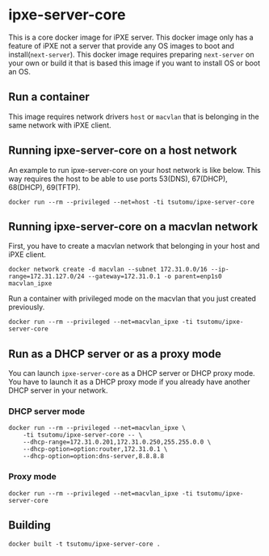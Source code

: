 # ipxe-server-core
This is a core docker image for iPXE server.
This docker image only has a feature of iPXE not a server that provide any OS images to boot and install(`next-server`).
This docker image requires preparing `next-server` on your own or build it that is based this image if you want to install OS or boot an OS.

## Run a container
This image requires network drivers `host` or `macvlan` that is belonging in the same network with iPXE client.

## Running ipxe-server-core on a host network
An example to run ipxe-server-core on your host network is like below.
This way requires the host to be able to use ports 53(DNS), 67(DHCP), 68(DHCP), 69(TFTP).

```
docker run --rm --privileged --net=host -ti tsutomu/ipxe-server-core
```

## Running ipxe-server-core on a macvlan network
First, you have to create a macvlan network that belonging in your host and iPXE client.
```
docker network create -d macvlan --subnet 172.31.0.0/16 --ip-range=172.31.127.0/24 --gateway=172.31.0.1 -o parent=enp1s0 macvlan_ipxe
```

Run a container with privileged mode on the macvlan that you just created previously.
```
docker run --rm --privileged --net=macvlan_ipxe -ti tsutomu/ipxe-server-core
```

## Run as a DHCP server or as a proxy mode
You can launch `ipxe-server-core` as a DHCP server or DHCP proxy mode.
You have to launch it as a DHCP proxy mode if you already have another DHCP server in your network.

### DHCP server mode
```
docker run --rm --privileged --net=macvlan_ipxe \
    -ti tsutomu/ipxe-server-core -- \
    --dhcp-range=172.31.0.201,172.31.0.250,255.255.0.0 \
    --dhcp-option=option:router,172.31.0.1 \
    --dhcp-option=option:dns-server,8.8.8.8
```

### Proxy mode
```
docker run --rm --privileged --net=macvlan_ipxe -ti tsutomu/ipxe-server-core
```

## Building
```
docker built -t tsutomu/ipxe-server-core .
```

